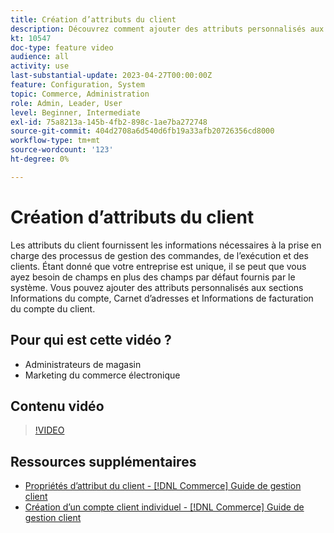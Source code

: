 ```yaml
---
title: Création d’attributs du client
description: Découvrez comment ajouter des attributs personnalisés aux sections Informations du compte, Carnet d’adresses et Informations de facturation du compte d’un client.
kt: 10547
doc-type: feature video
audience: all
activity: use
last-substantial-update: 2023-04-27T00:00:00Z
feature: Configuration, System
topic: Commerce, Administration
role: Admin, Leader, User
level: Beginner, Intermediate
exl-id: 75a8213a-145b-4fb2-898c-1ae7ba272748
source-git-commit: 404d2708a6d540d6fb19a33afb20726356cd8000
workflow-type: tm+mt
source-wordcount: '123'
ht-degree: 0%

---
```


# Création d’attributs du client

Les attributs du client fournissent les informations nécessaires à la prise en charge des processus de gestion des commandes, de l’exécution et des clients. Étant donné que votre entreprise est unique, il se peut que vous ayez besoin de champs en plus des champs par défaut fournis par le système. Vous pouvez ajouter des attributs personnalisés aux sections Informations du compte, Carnet d’adresses et Informations de facturation du compte du client.

## Pour qui est cette vidéo ?

- Administrateurs de magasin
- Marketing du commerce électronique

## Contenu vidéo

>[!VIDEO](https://video.tv.adobe.com/v/343661?quality=12&learn=on)

## Ressources supplémentaires

- [Propriétés d’attribut du client - [!DNL Commerce] Guide de gestion client](https://experienceleague.adobe.com/docs/commerce-admin/customers/customer-accounts/attributes/attribute-properties.html)
- [Création d’un compte client individuel - [!DNL Commerce] Guide de gestion client](https://experienceleague.adobe.com/docs/commerce-admin/customers/customer-accounts/account-create.html)
